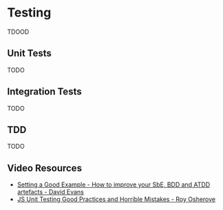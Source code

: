 # Testing

TDOOD

## Unit Tests

TODO

## Integration Tests

TODO

## TDD

TODO

## Video Resources

- [Setting a Good Example - How to improve your SbE, BDD and ATDD artefacts - David Evans](https://www.youtube.com/watch?v=YEJ_HAZ25kY&index=16&list=PLEx5khR4g7PLO3IAhsrDrN2Of0pIAnLN7)
- [JS Unit Testing Good Practices and Horrible Mistakes - Roy Osherove](https://www.youtube.com/watch?v=iP0Vl-vU3XM)
